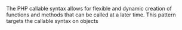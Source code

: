 The PHP callable syntax allows for flexible and dynamic creation of functions and methods that can be called at a later time. This pattern targets the callable syntax on objects